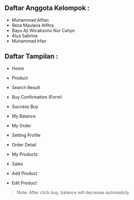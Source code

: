 ## Daftar Anggota Kelompok : 
- Muhammad Alfian
- Reza Maulana Alfitra
- Bayu Aji Wicaksono Nur Cahyo
- Alya Sabrina
- Muhammad Irfan 

## Daftar Tampilan : 
- Home
- Product
- Search Result

- Buy Confirmation (Form)
- Success Buy

- My Balance
- My Order
- Setting Profile
- Order Detail

- My Products
- Sales

- Add Product
- Edit Product

> Note: After click buy, balance will decrease automaticly